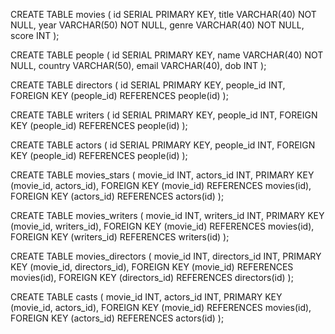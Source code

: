 CREATE TABLE movies (
    id SERIAL PRIMARY KEY,
    title VARCHAR(40) NOT NULL,
    year VARCHAR(50) NOT NULL,
    genre VARCHAR(40) NOT NULL,
    score INT
);

CREATE TABLE people (
    id SERIAL PRIMARY KEY,
    name VARCHAR(40) NOT NULL,
    country VARCHAR(50),
    email VARCHAR(40),
    dob INT
);

CREATE TABLE directors (
    id SERIAL PRIMARY KEY,
    people_id INT,
    FOREIGN KEY (people_id) REFERENCES people(id)
);

CREATE TABLE writers (
    id SERIAL PRIMARY KEY,
    people_id INT,
    FOREIGN KEY (people_id) REFERENCES people(id)
);

CREATE TABLE actors (
    id SERIAL PRIMARY KEY,
    people_id INT,
    FOREIGN KEY (people_id) REFERENCES people(id)
);

CREATE TABLE movies_stars (
    movie_id INT,
    actors_id INT,
    PRIMARY KEY (movie_id, actors_id),
    FOREIGN KEY (movie_id) REFERENCES movies(id),
    FOREIGN KEY (actors_id) REFERENCES actors(id)
);

CREATE TABLE movies_writers (
    movie_id INT,
    writers_id INT,
    PRIMARY KEY (movie_id, writers_id),
    FOREIGN KEY (movie_id) REFERENCES movies(id),
    FOREIGN KEY (writers_id) REFERENCES writers(id)
);

CREATE TABLE movies_directors (
    movie_id INT,
    directors_id INT,
    PRIMARY KEY (movie_id, directors_id),
    FOREIGN KEY (movie_id) REFERENCES movies(id),
    FOREIGN KEY (directors_id) REFERENCES directors(id)
);

CREATE TABLE casts (
    movie_id INT,
    actors_id INT,
    PRIMARY KEY (movie_id, actors_id),
    FOREIGN KEY (movie_id) REFERENCES movies(id),
    FOREIGN KEY (actors_id) REFERENCES actors(id)
);
